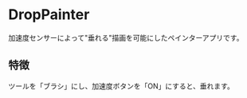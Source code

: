 DropPainter
===========
加速度センサーによって"垂れる"描画を可能にしたペインターアプリです。  

特徴
------
ツールを「ブラシ」にし、加速度ボタンを「ON」にすると、垂れます。
